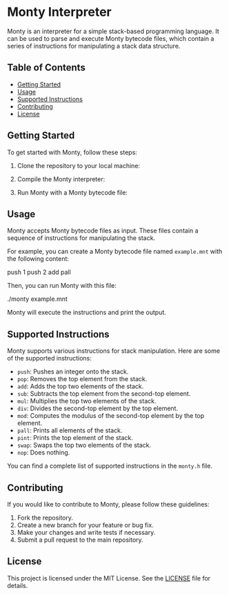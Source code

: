 
# Monty Interpreter

Monty is an interpreter for a simple stack-based programming language. It can be used to parse and execute Monty bytecode files, which contain a series of instructions for manipulating a stack data structure.

## Table of Contents

- [Getting Started](#getting-started)
- [Usage](#usage)
- [Supported Instructions](#supported-instructions)
- [Contributing](#contributing)
- [License](#license)

## Getting Started

To get started with Monty, follow these steps:

1. Clone the repository to your local machine:

2. Compile the Monty interpreter:


3. Run Monty with a Monty bytecode file:


## Usage

Monty accepts Monty bytecode files as input. These files contain a sequence of instructions for manipulating the stack.

For example, you can create a Monty bytecode file named `example.mnt` with the following content:

push 1
push 2
add
pall


Then, you can run Monty with this file:

./monty example.mnt

Monty will execute the instructions and print the output.

## Supported Instructions

Monty supports various instructions for stack manipulation. Here are some of the supported instructions:

- `push`: Pushes an integer onto the stack.
- `pop`: Removes the top element from the stack.
- `add`: Adds the top two elements of the stack.
- `sub`: Subtracts the top element from the second-top element.
- `mul`: Multiplies the top two elements of the stack.
- `div`: Divides the second-top element by the top element.
- `mod`: Computes the modulus of the second-top element by the top element.
- `pall`: Prints all elements of the stack.
- `pint`: Prints the top element of the stack.
- `swap`: Swaps the top two elements of the stack.
- `nop`: Does nothing.

You can find a complete list of supported instructions in the `monty.h` file.

## Contributing

If you would like to contribute to Monty, please follow these guidelines:

1. Fork the repository.
2. Create a new branch for your feature or bug fix.
3. Make your changes and write tests if necessary.
4. Submit a pull request to the main repository.

## License

This project is licensed under the MIT License. See the [LICENSE](LICENSE) file for details.
